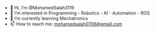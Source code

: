 - 👋 Hi, I’m @MohamedSalah3119
- 👀 I’m interested in Programming - Robotics - AI - Automation - ROS
- 🌱 I’m currently learning Mechatronics 
- 📫 How to reach me: mohamedsalah0706@gmail.com

<!---
MohamedSalah3119/MohamedSalah3119 is a ✨ special ✨ repository because its `README.md` (this file) appears on your GitHub profile.
You can click the Preview link to take a look at your changes.
--->
